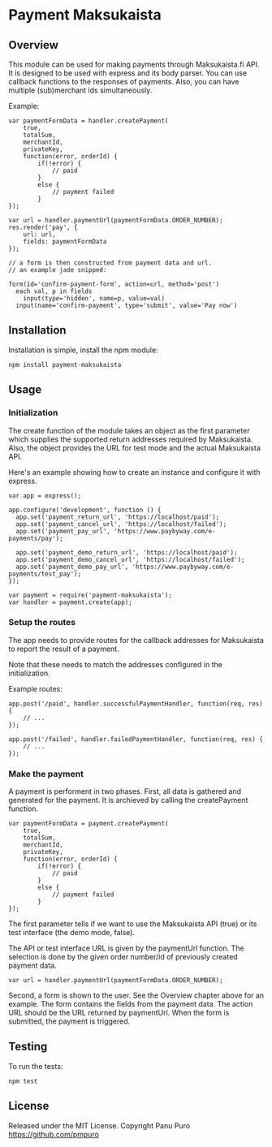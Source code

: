 # Payment Maksukaista

## Overview
This module can be used for making payments through Maksukaista.fi API.
It is designed to be used with express and its body parser.
You can use callback functions to the responses of payments.
Also, you can have multiple (sub)merchant ids simultaneously.

Example:

	var paymentFormData = handler.createPayment(
		true,
		totalSum,
		merchantId,
		privateKey, 
		function(error, orderId) {
			if(!error) {
				// paid
			}
			else {
				// payment failed
			}
	});

	var url = handler.paymentUrl(paymentFormData.ORDER_NUMBER);
	res.render('pay', { 
		url: url,
		fields: paymentFormData
	});

	// a form is then constructed from payment data and url.
	// an example jade snipped:

    form(id='confirm-payment-form', action=url, method='post')
      each val, p in fields
        input(type='hidden', name=p, value=val)
      input(name='confirm-payment', type='submit', value='Pay now')

## Installation
Installation is simple, install the npm module:

    npm install payment-maksukaista

## Usage
### Initialization
The create function of the module takes an object as the first parameter 
which supplies the supported return addresses required by Maksukaista.
Also, the object provides the URL for test mode and the actual
Maksukaista API.

Here's an example showing how to create an instance 
and configure it with express.

	var app = express();

	app.configure('development', function () {
	  app.set('payment_return_url', 'https://localhost/paid');
	  app.set('payment_cancel_url', 'https://localhost/failed');
	  app.set('payment_pay_url', 'https://www.paybyway.com/e-payments/pay');

	  app.set('payment_demo_return_url', 'https://localhost/paid');
	  app.set('payment_demo_cancel_url', 'https://localhost/failed');
	  app.set('payment_demo_pay_url', 'https://www.paybyway.com/e-payments/test_pay');
	});

	var payment = require('payment-maksukaista');
	var handler = payment.create(app);

### Setup the routes
The app needs to provide routes for the callback addresses 
for Maksukaista to report the result of a payment.

Note that these needs to match the addresses configured in the initialization.

Example routes:

	app.post('/paid', handler.successfulPaymentHandler, function(req, res) {
		// ...
	});

	app.post('/failed', handler.failedPaymentHandler, function(req, res) {
		// ...
	});

### Make the payment
A payment is performent in two phases. 
First, all data is gathered and generated for the payment.
It is archieved by calling the createPayment function.

	var paymentFormData = payment.createPayment(
		true,
		totalSum,
		merchantId,
		privateKey, 
		function(error, orderId) {
			if(!error) {
				// paid
			}
			else {
				// payment failed
			}
	});

The first parameter tells if we want to use the Maksukaista API (true) or 
its test interface (the demo mode, false).

The API or test interface URL is given by the paymentUrl function.
The selection is done by the given order number/id of previously 
created payment data.

	var url = handler.paymentUrl(paymentFormData.ORDER_NUMBER);

Second, a form is shown to the user. 
See the Overview chapter above for an example.
The form contains the fields from the payment data. 
The action URL should be the URL returned by paymentUrl.
When the form is submitted, the payment is triggered.

## Testing
To run the tests:

	npm test

## License
Released under the MIT License. 
Copyright Panu Puro https://github.com/pmpuro